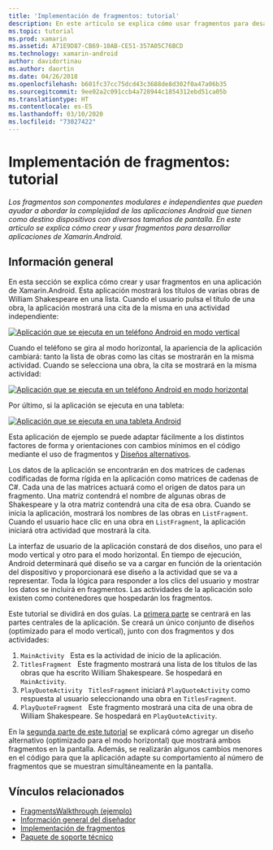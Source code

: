 ```yaml
---
title: 'Implementación de fragmentos: tutorial'
description: En este artículo se explica cómo usar fragmentos para desarrollar aplicaciones de Xamarin.Android.
ms.topic: tutorial
ms.prod: xamarin
ms.assetid: A71E9D87-CB69-10AB-CE51-357A05C76BCD
ms.technology: xamarin-android
author: davidortinau
ms.author: daortin
ms.date: 04/26/2018
ms.openlocfilehash: b601fc37cc75dcd43c3688de8d302f0a47a06b35
ms.sourcegitcommit: 9ee02a2c091ccb4a728944c1854312ebd51ca05b
ms.translationtype: HT
ms.contentlocale: es-ES
ms.lasthandoff: 03/10/2020
ms.locfileid: "73027422"
---
```

# <a name="implementing-fragments---walkthrough"></a>Implementación de fragmentos: tutorial

_Los fragmentos son componentes modulares e independientes que pueden ayudar a abordar la complejidad de las aplicaciones Android que tienen como destino dispositivos con diversos tamaños de pantalla. En este artículo se explica cómo crear y usar fragmentos para desarrollar aplicaciones de Xamarin.Android._

## <a name="overview"></a>Información general

En esta sección se explica cómo crear y usar fragmentos en una aplicación de Xamarin.Android. Esta aplicación mostrará los títulos de varias obras de William Shakespeare en una lista. Cuando el usuario pulsa el título de una obra, la aplicación mostrará una cita de la misma en una actividad independiente:

[![Aplicación que se ejecuta en un teléfono Android en modo vertical](./images/intro-screenshot-phone-sml.png)](./images/intro-screenshot-phone.png#lightbox)

Cuando el teléfono se gira al modo horizontal, la apariencia de la aplicación cambiará: tanto la lista de obras como las citas se mostrarán en la misma actividad. Cuando se selecciona una obra, la cita se mostrará en la misma actividad:

[![Aplicación que se ejecuta en un teléfono Android en modo horizontal](./images/intro-screenshot-phone-land-sml.png)](./images/intro-screenshot-phone-land.png#lightbox)

Por último, si la aplicación se ejecuta en una tableta:

[![Aplicación que se ejecuta en una tableta Android](./images/intro-screenshot-tablet-sml.png)](./images/intro-screenshot-tablet.png#lightbox)

Esta aplicación de ejemplo se puede adaptar fácilmente a los distintos factores de forma y orientaciones con cambios mínimos en el código mediante el uso de fragmentos y [Diseños alternativos](/xamarin/android/app-fundamentals/resources-in-android/alternate-resources).

Los datos de la aplicación se encontrarán en dos matrices de cadenas codificadas de forma rígida en la aplicación como matrices de cadenas de C#. Cada una de las matrices actuará como el origen de datos para un fragmento.  Una matriz contendrá el nombre de algunas obras de Shakespeare y la otra matriz contendrá una cita de esa obra. Cuando se inicia la aplicación, mostrará los nombres de las obras en `ListFragment`. Cuando el usuario hace clic en una obra en `ListFragment`, la aplicación iniciará otra actividad que mostrará la cita.

La interfaz de usuario de la aplicación constará de dos diseños, uno para el modo vertical y otro para el modo horizontal. En tiempo de ejecución, Android determinará qué diseño se va a cargar en función de la orientación del dispositivo y proporcionará ese diseño a la actividad que se va a representar. Toda la lógica para responder a los clics del usuario y mostrar los datos se incluirá en fragmentos. Las actividades de la aplicación solo existen como contenedores que hospedarán los fragmentos.

Este tutorial se dividirá en dos guías. La [primera parte](./walkthrough.md) se centrará en las partes centrales de la aplicación. Se creará un único conjunto de diseños (optimizado para el modo vertical), junto con dos fragmentos y dos actividades:

1. `MainActivity` &nbsp; Esta es la actividad de inicio de la aplicación.
1. `TitlesFragment` &nbsp; Este fragmento mostrará una lista de los títulos de las obras que ha escrito William Shakespeare. Se hospedará en `MainActivity`.
1. `PlayQuoteActivity` &nbsp; `TitlesFragment` iniciará `PlayQuoteActivity` como respuesta al usuario seleccionando una obra en `TitlesFragment`.
1. `PlayQuoteFragment` &nbsp; Este fragmento mostrará una cita de una obra de William Shakespeare. Se hospedará en `PlayQuoteActivity`.

En la [segunda parte de este tutorial](./walkthrough-landscape.md) se explicará cómo agregar un diseño alternativo (optimizado para el modo horizontal) que mostrará ambos fragmentos en la pantalla. Además, se realizarán algunos cambios menores en el código para que la aplicación adapte su comportamiento al número de fragmentos que se muestran simultáneamente en la pantalla.

## <a name="related-links"></a>Vínculos relacionados

- [FragmentsWalkthrough (ejemplo)](https://docs.microsoft.com/samples/xamarin/monodroid-samples/fragmentswalkthrough)
- [Información general del diseñador](~/android/user-interface/android-designer/index.md)
- [Implementación de fragmentos](https://developer.android.com/guide/topics/fundamentals/fragments.html)
- [Paquete de soporte técnico](https://developer.android.com/sdk/compatibility-library.html)
